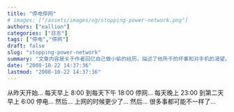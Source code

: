```yaml
---
title: "停电停网"
# images: ["/assets/images/og/stopping-power-network.png"]
authors: ["eallion"]
categories: ["日志"]
tags: ["停电","停网"]
draft: false
slug: "stopping-power-network"
summary: "文章内容是关于作者回忆自己做小偷的经历，描述了他所干的坏事和对手机的渴望。"
date: "2008-10-22 14:37:36"
lastmod: "2008-10-22 14:37:36"
---
```


从昨天开始...
每天早上 8:00 到每天下午 18:00 停网...
每天晚上 23:00 到第二天早上 6:00 停电...
然后... 上网的时候更少了...
然后... 很多事都可能不一样了...
